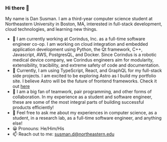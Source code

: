 ### Hi there 👋

My name is Dan Susman. I am a third-year computer science student at Northeastern University in Boston, MA, interested in full-stack development, cloud technologies, and learning new things.

- 🔭 I am currently working at Corindus, Inc. as a full-time software engineer co-op. I am working on cloud integration and embedded application development using Python, the Qt framework, C++, Javascript, AWS, PostgresQL, and Docker. Since Corindus is a robotic medical device company, we Corindus engineers aim for modularity, extensibility, tracibility, and extreme safety of code and documentation.
- 🌱 Currently, I am using TypeScript, React, and GraphQL for my full-stack side projects. I am excited to be exploring Astro as I build my portfolio site. I believe Astro will be the future of frontend frameworks. Check it out [here](https://astro.build/blog/introducing-astro)
- 👯 I am a big fan of teamwork, pair programming, and other forms of collaboration. In my experience as a student and software engineer, these are some of the most integral parts of building successful products efficiently!
- 💬 Feel free to ask me about my experiences in computer science, as a student, in a research lab, as a full-time software engineer, and anything else!
- 😀 Pronouns: He/Him/His
- 📫 Reach out to me: susman.d@northeastern.edu
